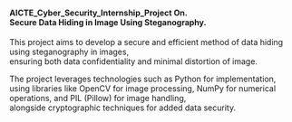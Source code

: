 <h4>AICTE_Cyber_Security_Internship_Project On.<br>
Secure Data Hiding in Image Using Steganography.</h4>
<p>This project aims to develop a secure and efficient method of data hiding using steganography in images,<br>
  ensuring both data confidentiality and minimal distortion of image.</p>
<p>The project leverages technologies such as Python for implementation, using libraries like OpenCV for image processing, NumPy for numerical operations, and PIL (Pillow) for image handling,<br> 
  alongside cryptographic techniques for added data security.
</p>
